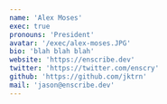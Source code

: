 ```yaml
---
name: 'Alex Moses'
exec: true
pronouns: 'President'
avatar: '/exec/alex-moses.JPG'
bio: 'blah blah blah'
website: 'https://enscribe.dev'
twitter: 'https://twitter.com/enscry'
github: 'https://github.com/jktrn'
mail: 'jason@enscribe.dev'
---
```

